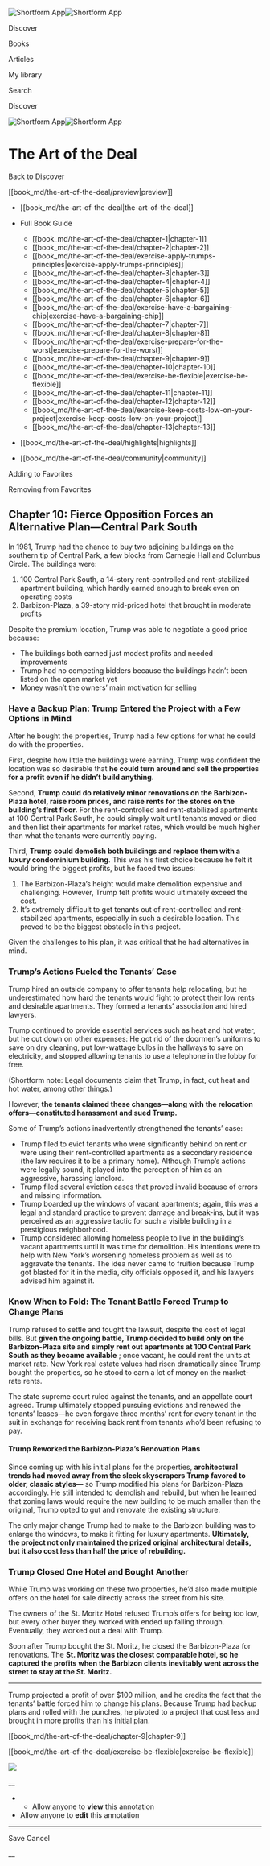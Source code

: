 ![Shortform App](/img/logo.36a2399e.svg)![Shortform App](/img/logo-dark.70c1b072.svg)

Discover

Books

Articles

My library

Search

Discover

![Shortform App](/img/logo.36a2399e.svg)![Shortform App](/img/logo-dark.70c1b072.svg)

# The Art of the Deal

Back to Discover

[[book_md/the-art-of-the-deal/preview|preview]]

  * [[book_md/the-art-of-the-deal|the-art-of-the-deal]]
  * Full Book Guide

    * [[book_md/the-art-of-the-deal/chapter-1|chapter-1]]
    * [[book_md/the-art-of-the-deal/chapter-2|chapter-2]]
    * [[book_md/the-art-of-the-deal/exercise-apply-trumps-principles|exercise-apply-trumps-principles]]
    * [[book_md/the-art-of-the-deal/chapter-3|chapter-3]]
    * [[book_md/the-art-of-the-deal/chapter-4|chapter-4]]
    * [[book_md/the-art-of-the-deal/chapter-5|chapter-5]]
    * [[book_md/the-art-of-the-deal/chapter-6|chapter-6]]
    * [[book_md/the-art-of-the-deal/exercise-have-a-bargaining-chip|exercise-have-a-bargaining-chip]]
    * [[book_md/the-art-of-the-deal/chapter-7|chapter-7]]
    * [[book_md/the-art-of-the-deal/chapter-8|chapter-8]]
    * [[book_md/the-art-of-the-deal/exercise-prepare-for-the-worst|exercise-prepare-for-the-worst]]
    * [[book_md/the-art-of-the-deal/chapter-9|chapter-9]]
    * [[book_md/the-art-of-the-deal/chapter-10|chapter-10]]
    * [[book_md/the-art-of-the-deal/exercise-be-flexible|exercise-be-flexible]]
    * [[book_md/the-art-of-the-deal/chapter-11|chapter-11]]
    * [[book_md/the-art-of-the-deal/chapter-12|chapter-12]]
    * [[book_md/the-art-of-the-deal/exercise-keep-costs-low-on-your-project|exercise-keep-costs-low-on-your-project]]
    * [[book_md/the-art-of-the-deal/chapter-13|chapter-13]]
  * [[book_md/the-art-of-the-deal/highlights|highlights]]
  * [[book_md/the-art-of-the-deal/community|community]]



Adding to Favorites 

Removing from Favorites 

## Chapter 10: Fierce Opposition Forces an Alternative Plan—Central Park South

In 1981, Trump had the chance to buy two adjoining buildings on the southern tip of Central Park, a few blocks from Carnegie Hall and Columbus Circle. The buildings were:

  1. 100 Central Park South, a 14-story rent-controlled and rent-stabilized apartment building, which hardly earned enough to break even on operating costs
  2. Barbizon-Plaza, a 39-story mid-priced hotel that brought in moderate profits



Despite the premium location, Trump was able to negotiate a good price because:

  * The buildings both earned just modest profits and needed improvements 
  * Trump had no competing bidders because the buildings hadn’t been listed on the open market yet 
  * Money wasn’t the owners’ main motivation for selling



### Have a Backup Plan: Trump Entered the Project with a Few Options in Mind

After he bought the properties, Trump had a few options for what he could do with the properties.

First, despite how little the buildings were earning, Trump was confident the location was so desirable that **he could turn around and sell the properties for a profit even if he didn’t build anything**.

Second, **Trump could do relatively minor renovations on the Barbizon-Plaza hotel, raise room prices, and raise rents for the stores on the building’s first floor.** For the rent-controlled and rent-stabilized apartments at 100 Central Park South, he could simply wait until tenants moved or died and then list their apartments for market rates, which would be much higher than what the tenants were currently paying.

Third, **Trump could demolish both buildings and replace them with a luxury condominium building**. This was his first choice because he felt it would bring the biggest profits, but he faced two issues:

  1. The Barbizon-Plaza’s height would make demolition expensive and challenging. However, Trump felt profits would ultimately exceed the cost. 
  2. It’s extremely difficult to get tenants out of rent-controlled and rent-stabilized apartments, especially in such a desirable location. This proved to be the biggest obstacle in this project. 



Given the challenges to his plan, it was critical that he had alternatives in mind.

### Trump’s Actions Fueled the Tenants’ Case

Trump hired an outside company to offer tenants help relocating, but he underestimated how hard the tenants would fight to protect their low rents and desirable apartments. They formed a tenants’ association and hired lawyers.

Trump continued to provide essential services such as heat and hot water, but he cut down on other expenses: He got rid of the doormen’s uniforms to save on dry cleaning, put low-wattage bulbs in the hallways to save on electricity, and stopped allowing tenants to use a telephone in the lobby for free.

(Shortform note: Legal documents claim that Trump, in fact, cut heat and hot water, among other things.)

However, **the tenants claimed these changes—along with the relocation offers—constituted harassment and sued Trump.**

Some of Trump’s actions inadvertently strengthened the tenants’ case:

  * Trump filed to evict tenants who were significantly behind on rent or were using their rent-controlled apartments as a secondary residence (the law requires it to be a primary home). Although Trump’s actions were legally sound, it played into the perception of him as an aggressive, harassing landlord. 
  * Trump filed several eviction cases that proved invalid because of errors and missing information. 
  * Trump boarded up the windows of vacant apartments; again, this was a legal and standard practice to prevent damage and break-ins, but it was perceived as an aggressive tactic for such a visible building in a prestigious neighborhood. 
  * Trump considered allowing homeless people to live in the building’s vacant apartments until it was time for demolition. His intentions were to help with New York’s worsening homeless problem as well as to aggravate the tenants. The idea never came to fruition because Trump got blasted for it in the media, city officials opposed it, and his lawyers advised him against it. 



### Know When to Fold: The Tenant Battle Forced Trump to Change Plans

Trump refused to settle and fought the lawsuit, despite the cost of legal bills. But **given the ongoing battle, Trump decided to build only on the Barbizon-Plaza site and simply rent out apartments at 100 Central Park South as they became available** ; once vacant, he could rent the units at market rate. New York real estate values had risen dramatically since Trump bought the properties, so he stood to earn a lot of money on the market-rate rents.

The state supreme court ruled against the tenants, and an appellate court agreed. Trump ultimately stopped pursuing evictions and renewed the tenants’ leases—he even forgave three months’ rent for every tenant in the suit in exchange for receiving back rent from tenants who’d been refusing to pay.

#### Trump Reworked the Barbizon-Plaza’s Renovation Plans

Since coming up with his initial plans for the properties, **architectural trends had moved away from the sleek skyscrapers Trump favored to older, classic styles—** so Trump modified his plans for Barbizon-Plaza accordingly. He still intended to demolish and rebuild, but when he learned that zoning laws would require the new building to be much smaller than the original, Trump opted to gut and renovate the existing structure.

The only major change Trump had to make to the Barbizon building was to enlarge the windows, to make it fitting for luxury apartments. **Ultimately, the project not only maintained the prized original architectural details, but it also cost less than half the price of rebuilding.**

### Trump Closed One Hotel and Bought Another

While Trump was working on these two properties, he’d also made multiple offers on the hotel for sale directly across the street from his site.

The owners of the St. Moritz Hotel refused Trump’s offers for being too low, but every other buyer they worked with ended up falling through. Eventually, they worked out a deal with Trump.

Soon after Trump bought the St. Moritz, he closed the Barbizon-Plaza for renovations. The **St. Moritz was the closest comparable hotel, so he captured the profits when the Barbizon clients inevitably went across the street to stay at the St. Moritz.**

* * *

Trump projected a profit of over $100 million, and he credits the fact that the tenants’ battle forced him to change his plans. Because Trump had backup plans and rolled with the punches, he pivoted to a project that cost less and brought in more profits than his initial plan.

[[book_md/the-art-of-the-deal/chapter-9|chapter-9]]

[[book_md/the-art-of-the-deal/exercise-be-flexible|exercise-be-flexible]]

![](https://bat.bing.com/action/0?ti=56018282&Ver=2&mid=0070363f-5d44-49d2-bb62-882734e9edff&sid=1711133063fa11eebdec89a8b8ae3bbc&vid=171147a063fa11eea7440fcfeb230d96&vids=0&msclkid=N&pi=0&lg=en-US&sw=800&sh=600&sc=24&nwd=1&tl=Shortform%20%7C%20Book&p=https%3A%2F%2Fwww.shortform.com%2Fapp%2Fbook%2Fthe-art-of-the-deal%2Fchapter-10&r=&lt=457&evt=pageLoad&sv=1&rn=332783)

__

  *   * Allow anyone to **view** this annotation
  * Allow anyone to **edit** this annotation



* * *

Save Cancel

__



